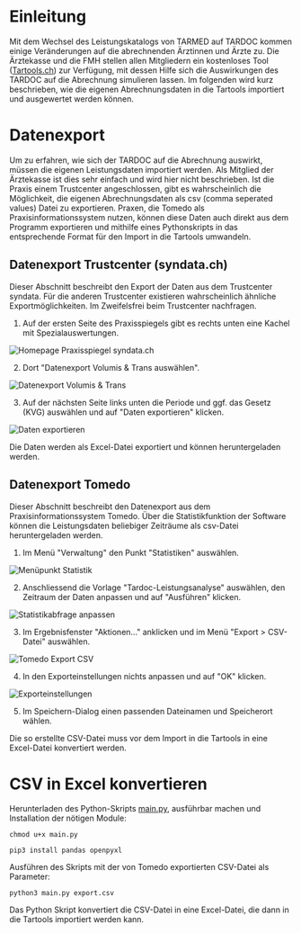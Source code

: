 # Einleitung

Mit dem Wechsel des Leistungskatalogs von TARMED auf TARDOC kommen einige Veränderungen auf die abrechnenden Ärztinnen und Ärzte zu. Die Ärztekasse und die FMH stellen allen Mitgliedern ein kostenloses Tool ([Tartools.ch](www.tartools.ch)) zur Verfügung, mit dessen Hilfe sich die Auswirkungen des TARDOC auf die Abrechnung simulieren lassen.
Im folgenden wird kurz beschrieben, wie die eigenen Abrechnungsdaten in die Tartools importiert und ausgewertet werden können.

# Datenexport

Um zu erfahren, wie sich der TARDOC auf die Abrechnung auswirkt, müssen die eigenen Leistungsdaten importiert werden. Als Mitglied der Ärztekasse ist dies sehr einfach und wird hier nicht beschrieben. 
Ist die Praxis einem Trustcenter angeschlossen, gibt es wahrscheinlich die Möglichkeit, die eigenen Abrechnungsdaten als csv (comma seperated values) Datei zu exportieren. Praxen, die Tomedo als Praxisinformationssystem nutzen, können diese Daten auch direkt aus dem Programm exportieren und mithilfe eines Pythonskripts in das entsprechende Format für den Import in die Tartools umwandeln.

## Datenexport Trustcenter (syndata.ch)

Dieser Abschnitt beschreibt den Export der Daten aus dem Trustcenter syndata. Für die anderen Trustcenter existieren wahrscheinlich ähnliche Exportmöglichkeiten. Im Zweifelsfrei beim Trustcenter nachfragen.

1. Auf der ersten Seite des Praxisspiegels gibt es rechts unten eine Kachel mit Spezialauswertungen.

![Homepage Praxisspiegel syndata.ch](./images/syndata_home_s.png)


2. Dort "Datenexport Volumis & Trans auswählen".

![Datenexport Volumis & Trans](./images/syndata_export1.png)

3. Auf der nächsten Seite links unten die Periode und ggf. das Gesetz (KVG) auswählen und auf "Daten exportieren" klicken.

![Daten exportieren](./images/syndata_export2_s.png)

Die Daten werden als Excel-Datei exportiert und können heruntergeladen werden.

## Datenexport Tomedo

Dieser Abschnitt beschreibt den Datenexport aus dem Praxisinformationssystem Tomedo. Über die Statistikfunktion der Software können die Leistungsdaten beliebiger Zeiträume als csv-Datei heruntergeladen werden.

1. Im Menü "Verwaltung" den Punkt "Statistiken" auswählen.

![Menüpunkt Statistik](./images/tomedo_menu_statistik_s.jpeg)

2. Anschliessend die Vorlage "Tardoc-Leistungsanalyse" auswählen, den Zeitraum der Daten anpassen und auf "Ausführen" klicken.

![Statistikabfrage anpassen](./images/tomede_statistik_s.png)

3. Im Ergebnisfenster "Aktionen..." anklicken und im Menü "Export > CSV-Datei" auswählen.

![Tomedo Export CSV](./images/tomedo_export_s.jpeg)

4. In den Exporteinstellungen nichts anpassen und auf "OK" klicken.

![Exporteinstellungen](./images/export_settings_s.png)

5. Im Speichern-Dialog einen passenden Dateinamen und Speicherort wählen.

Die so erstellte CSV-Datei muss vor dem Import in die Tartools in eine Excel-Datei konvertiert werden.

# CSV in Excel konvertieren

Herunterladen des Python-Skripts [main.py](./main.py), ausführbar machen und Installation der nötigen Module:

```
chmod u+x main.py
```

```
pip3 install pandas openpyxl
```

Ausführen des Skripts mit der von Tomedo exportierten CSV-Datei als Parameter:

```
python3 main.py export.csv
```

Das Python Skript konvertiert die CSV-Datei in eine Excel-Datei, die dann in die Tartools importiert werden kann.
